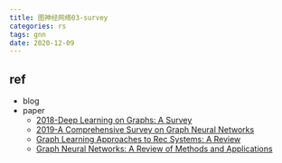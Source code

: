 ```yaml
---
title: 图神经网络03-survey
categories: rs
tags: gnn
date: 2020-12-09
---
```



## ref

- blog
- paper
    - [2018-Deep Learning on Graphs: A Survey](https://arxiv.org/pdf/1812.04202.pdf)
    - [2019-A Comprehensive Survey on Graph Neural Networks]()
    - [Graph Learning Approaches to Rec Systems: A Review]()
    - [Graph Neural Networks: A Review of Methods and Applications](https://arxiv.org/pdf/1812.08434.pdf)